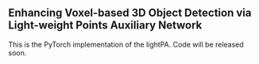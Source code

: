 ## Enhancing Voxel-based 3D Object Detection via Light-weight Points Auxiliary Network
This is the PyTorch implementation of the lightPA. Code will be released soon.
